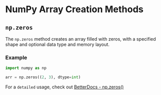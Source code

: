 # NumPy Array Creation Methods

## `np.zeros`

The `np.zeros` method creates an array filled with zeros, with a specified shape and optional data type and memory layout.

### Example

```python
import numpy as np

arr = np.zeros((2, 3), dtype=int)
```

For a `detailed` usage, check out [BetterDocs - np.zeros()](https://betterdocs.tech/python/libs/numpy/stable/creation/zeros)
